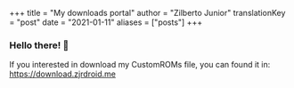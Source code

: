 +++
title = "My downloads portal"
author = "Zilberto Junior"
translationKey = "post"
date = "2021-01-11"
aliases = ["posts"]
+++ 

### Hello there! 👋

If you interested in download my CustomROMs file, you can found it in: https://download.zjrdroid.me


